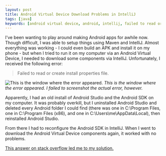 ```yaml
---
layout: post
title: Android Virtual Device Download Problems in IntelliJ
tags: [java]
keywords: [android virtual device, android, intellij, failed to read or create install properties file]
---
```


I've been wanting to play around making Android apps for awhile now. Though difficult, I was able to setup things using Maven and IntelliJ. Almost everything was working - I could even build an APK and install it on my phone - but when I tried to run it on my computer via an Android Virtual Device, I needed to download some components via IntelliJ. Unfortunately, I received the following error:

> Failed to read or create install properties file.

![This is the window where the error appeared.](/images/android-error.jpg)
*This is the window where the error appeared. I failed to screenshot the actual error, however.*

Apparently, I had an old install of Android Studio and the Android SDK on my computer. It was probably overkill, but I uninstalled Android Studio and deleted every Android folder I could find (there was one in C:\Program Files, one in C:\Program Files (x86), and one in C:\Users\me\AppData\Local), then reinstalled Android Studio.

From there I had to reconfigure the Android SDK in IntelliJ. When I went to download the Android Virtual Device components again, it worked with no problems.

[This answer on stack overflow led me to my solution.](https://stackoverflow.com/a/40067429/6323312)